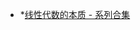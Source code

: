 * *[线性代数的本质 - 系列合集](https://www.bilibili.com/video/BV1ys411472E/?spm_id_from=333.1007.top_right_bar_window_custom_collection.content.click&vd_source=8636d68797fa4651942df4dc09db7987)

